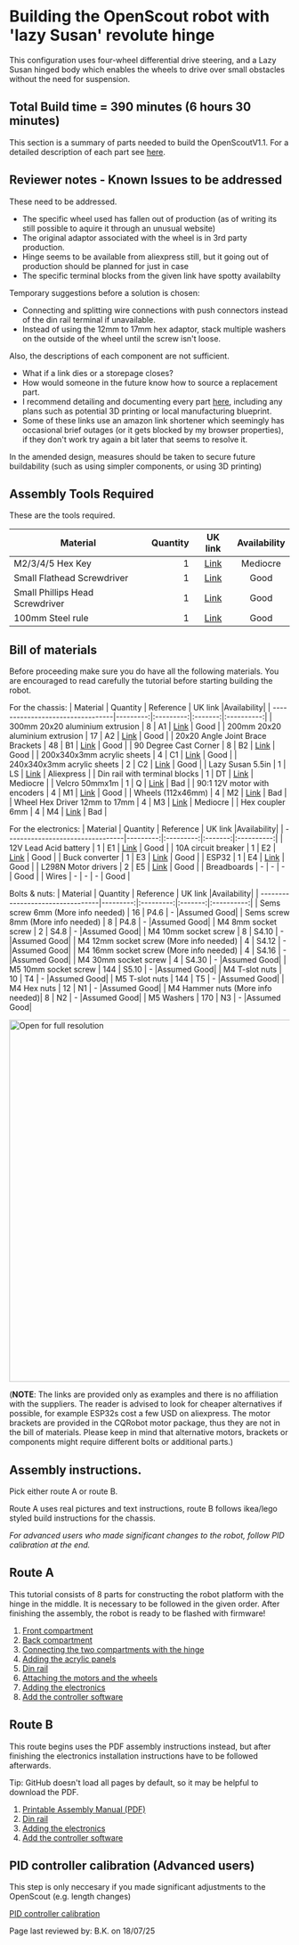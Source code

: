 # Building the OpenScout robot with 'lazy Susan' revolute hinge
This configuration uses four-wheel differential drive steering, and a Lazy Susan hinged body which enables the wheels to drive over small obstacles without the need for suspension.

## Total Build time = 390 minutes (6 hours 30 minutes)

This section is a summary of parts needed to build the OpenScoutV1.1. For a detailed description of each part see [here](./detailed_part_inventory.md).

## Reviewer notes - Known Issues to be addressed

These need to be addressed.

- The specific wheel used has fallen out of production (as of writing its still possible to aquire it through an unusual website)
- The original adaptor associated with the wheel is in 3rd party production.
- Hinge seems to be available from aliexpress still, but it going out of production should be planned for just in case
- The specific terminal blocks from the given link have spotty availabilty

Temporary suggestions before a solution is chosen:
- Connecting and splitting wire connections with push connectors instead of the din rail terminal if unavailable.
- Instead of using the 12mm to 17mm hex adaptor, stack multiple washers on the outside of the wheel until the screw isn't loose.

Also, the descriptions of each component are not sufficient.
- What if a link dies or a storepage closes?
- How would someone in the future know how to source a replacement part.
- I recommend detailing and documenting every part [here](./detailed_part_inventory.md), including any plans such as potential 3D printing or local manufacturing blueprint.
- Some of these links use an amazon link shortener which seemingly has occasional brief outages (or it gets blocked by my browser properties), if they don't work try again a bit later that seems to resolve it.

In the amended design, measures should be taken to secure future buildability (such as using simpler components, or using 3D printing)

## Assembly Tools Required
These are the tools required.

| Material                         | Quantity | UK link |Availability|
| ---------------------------------|---------:|:-------:|:----------:|
| M2/3/4/5 Hex Key | 1 | [Link](https://www.amazon.co.uk/ZISHATUO-Hex-Key-Set-2mm-5mm/dp/B09H768WYX/ref=pb_allspark_dp_sims_pao_desktop_session_based_sccl_2/258-5239920-8165609?pd_rd_w=kzaV3&pf_rd_p=0b4a59e4-200b-45ea-a783-524e7e41dc2f&pf_rd_r=RD0QHGDWYM9XFNKMBHKS&pd_rd_r=8dc6d3ba-93f0-4fe6-a26c-0d9a4fdacbea&pd_rd_wg=EEpUo&pd_rd_i=B09H768WYX&psc=1) | Mediocre |
| Small Flathead Screwdriver | 1 | [Link](https://www.amazon.co.uk/Rolson-28852-Screwdriver-Set-Pieces/dp/B00OOTPM6K/ref=sr_1_21?crid=BQBSM3K5OGBA&keywords=small%2BPhil%3Blips%2Bhead%2Bscrewdriver&qid=1649287786&s=diy&sprefix=small%2Bphil%2Blips%2Bhead%2Bscrewdriver%2Cdiy%2C107&sr=1-21&th=1) | Good |
| Small Phillips Head Screwdriver | 1 | [Link](https://www.amazon.co.uk/Rolson-28852-Screwdriver-Set-Pieces/dp/B00OOTPM6K/ref=sr_1_21?crid=BQBSM3K5OGBA&keywords=small%2BPhil%3Blips%2Bhead%2Bscrewdriver&qid=1649287786&s=diy&sprefix=small%2Bphil%2Blips%2Bhead%2Bscrewdriver%2Cdiy%2C107&sr=1-21&th=1) | Good |
| 100mm Steel rule | 1 | [Link](https://www.amazon.co.uk/Silverline-MT65-Steel-Rule-150/dp/B000LFXRNQ/ref=sr_1_5?crid=3H7ZUITKEPZYU&keywords=100mm+metal+ruler&qid=1649287876&s=diy&sprefix=100mm+metal+rule%2Cdiy%2C128&sr=1-5) | Good |


## Bill of materials
Before proceeding make sure you do have all the following materials. You are encouraged to read carefully the tutorial before starting building the robot.

For the chassis:
| Material                         | Quantity | Reference | UK link |Availability|
| ---------------------------------|---------:|:---------:|:-------:|:----------:|
| 300mm 20x20 aluminium extrusion  | 8 |  A1 | [Link](https://ooznest.co.uk/product/v-slot-linear-rail-20x20mm-cut-to-size/) | Good |
| 200mm 20x20 aluminium extrusion  | 17 | A2 | [Link](https://ooznest.co.uk/product/v-slot-linear-rail-20x20mm-cut-to-size/) | Good |
| 20x20 Angle Joint Brace Brackets | 48 | B1 | [Link](https://amz.run/5TF6) | Good |
| 90 Degree Cast Corner | 8 | B2 | [Link](https://ooznest.co.uk/product/90-degree-cast-corner/) | Good |
| 200x340x3mm acrylic sheets | 4 | C1 | [Link](https://www.acrylicsheetcuttosize.co.uk/product/clear-acrylic-sheet/) | Good |
| 240x340x3mm acrylic sheets | 2 | C2 | [Link](https://www.acrylicsheetcuttosize.co.uk/product/clear-acrylic-sheet/) | Good |
| Lazy Susan 5.5in | 1 | LS | [Link](https://aliexpi.com/ue6m) | Aliexpress |
| Din rail with terminal blocks | 1 | DT | [Link](https://amz.run/5TFF) | Mediocre |
| Velcro 50mmx1m | 1 | Q | [Link](https://amz.run/5TFP) | Bad |
| 90:1 12V motor with encoders | 4 | M1 | [Link](https://amz.run/5TFQ) | Good |
| Wheels (112x46mm) | 4 | M2 | [Link](https://www.ubuy.co.na/product/4Z24S4Z98-kingval-4pcs-replacement-durable-rc-tyre-tire-wheel-112x46mm-hex-joint-17mm-compatible-with-1-8-off-road-car-buggy-redcat-team-losi-vrx-hpi) | Bad |
| Wheel Hex Driver 12mm to 17mm | 4 | M3 | [Link](https://amz.run/9w94) | Mediocre |
| Hex coupler 6mm   | 4 | M4 | [Link](https://amz.run/5TFT) | Bad |



For the electronics:
| Material                         | Quantity | Reference | UK link |Availability|
| ---------------------------------|---------:|:---------:|:-------:|:----------:|
| 12V Lead Acid battery | 1 | E1 | [Link](https://uk.rs-online.com/web/p/lead-acid-batteries/0597835) | Good |
| 10A circuit breaker | 1 | E2 | [Link](https://amz.run/5TFI) | Good |
| Buck converter | 1 | E3 | [Link](https://amz.run/5TFJ) | Good |
| ESP32 | 1 | E4 | [Link](https://amz.run/9w90) | Good |
| L298N Motor drivers | 2 | E5 | [Link](https://amz.run/5TFN) | Good |
| Breadboards | - | - | - | Good |
| Wires | - | - | - | Good |


Bolts & nuts:
| Material                         | Quantity | Reference | UK link |Availability|
| ---------------------------------|---------:|:---------:|:-------:|:----------:|
| Sems screw 6mm (More info needed) | 16 | P4.6 | - |Assumed Good|
| Sems screw 8mm (More info needed) | 8 | P4.8 | - |Assumed Good|
| M4 8mm socket screw | 2 | S4.8 | - |Assumed Good|
| M4 10mm socket screw | 8 | S4.10 | - |Assumed Good|
| M4 12mm socket screw (More info needed) | 4 | S4.12 | - |Assumed Good|
| M4 16mm socket screw (More info needed) | 4 | S4.16  | - |Assumed Good|
| M4 30mm socket screw | 4 | S4.30 | - |Assumed Good|
| M5 10mm socket screw | 144 | S5.10 | - |Assumed Good|
| M4 T-slot nuts | 10 | T4 | - |Assumed Good|
| M5 T-slot nuts | 144 | T5 | - |Assumed Good|
| M4 Hex nuts | 12 | N1 | - |Assumed Good|
| M4 Hammer nuts (More info needed)| 8 | N2 | - |Assumed Good|
| M5 Washers | 170 | N3 | - |Assumed Good|


<p float="left">
  <img src="../../Documentation/Images/component_knolling_2.jpeg" title="Open for full resolution" width="650"/>
</p>

(**NOTE**: The links are provided only as examples and there is no affiliation with the suppliers. The reader is advised to look for cheaper alternatives if possible, for example ESP32s cost a few USD on aliexpress. The motor brackets are provided in the CQRobot motor package, thus they are not in the bill of materials. Please keep in mind that alternative motors, brackets or components might require different bolts or additional parts.)

## Assembly instructions.

Pick either route A or route B.

Route A uses real pictures and text instructions, route B follows ikea/lego styled build instructions for the chassis.

_For advanced users who made significant changes to the robot, follow PID calibration at the end._

## Route A
This tutorial consists of 8 parts for constructing the robot platform with the hinge in the middle. It is necessary to be followed in the given order. After finishing the assembly, the robot is ready to be flashed with firmware!

1. [Front compartment](./front_compartment.md)
2. [Back compartment](./back_compartment.md)
3. [Connecting the two compartments with the hinge](./hinge.md)
4. [Adding the acrylic panels](./acrylic_panels.md)
5. [Din rail](./din_rail.md)
6. [Attaching the motors and the wheels](./motors_and_wheels.md)
7. [Adding the electronics](./circuit_assembly_instructions.md)
8. [Add the controller software](../../Software/Controller/README.md)

## Route B

This route begins uses the PDF assembly instructions instead, but after finishing the electronics installation instructions have to be followed afterwards.

Tip: GitHub doesn't load all pages by default, so it may be helpful to download the PDF.

1. [Printable Assembly Manual (PDF)](../../Documentation/CAD_Files/Instruction_Manual/InstructionManual.pdf)
2. [Din rail](./din_rail.md)
3. [Adding the electronics](./circuit_assembly_instructions.md)
4. [Add the controller software](../../Software/Controller/README.md)

## PID controller calibration (Advanced users)

This step is only neccesary if you made significant adjustments to the OpenScout (e.g. length changes)

[PID controller calibration](./pid_calibration.md)

Page last reviewed by: B.K. on 18/07/25

